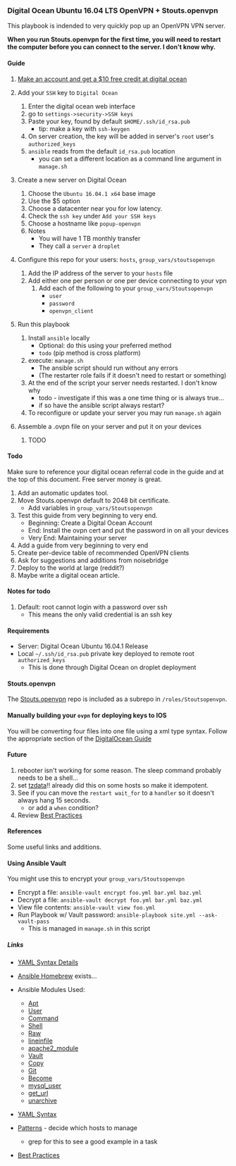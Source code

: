 
### Digital Ocean Ubuntu 16.04 LTS OpenVPN + Stouts.openvpn

This playbook is indended to very quickly pop up an OpenVPN VPN server.

**When you run Stouts.openvpn for the first time, you will need to restart the computer before you can connect to the server. I don't know why.**


#### Guide

1. [Make an account and get a $10 free credit at digital ocean](https://m.do.co/c/a4d54c9e5004)
2. Add your `SSH` key to `Digital Ocean`
    1. Enter the digital ocean web interface
    2. go to `settings->security->SSH keys`
    3. Paste your key, found by default `$HOME/.ssh/id_rsa.pub`
        - tip: make a key with `ssh-keygen`
    4. On server creation, the key will be added in server's `root` user's `authorized_keys`
    5. `ansible` reads from the default `id_rsa.pub` location
        - you can set a different location as a command line argument in `manage.sh`

3. Create a new server on Digital Ocean
    1. Choose the `Ubuntu 16.04.1 x64` base image 
    2. Use the $5 option
    3. Choose a datacenter near you for low latency.
    4. Check the `ssh key` under `Add your SSH keys`
    5. Choose a hostname like `popup-openvpn`
    6. Notes
        - You will have 1 TB monthly transfer
        - They call a `server` a `droplet`

4. Configure this repo for your users: `hosts`, `group_vars/stoutsopenvpn`
    1. Add the IP address of the server to your `hosts` file
    2. Add either one per person or one per device connecting to your vpn
        1. Add each of the following to your `group_vars/Stoutsopenvpn`
            - `user` 
            - `password`
            - `openvpn_client` 
5. Run this playbook 
    1. Install `ansible` locally
        - Optional: do this using your preferred method
        - `todo` (pip method is cross platform)
    2. execute: `manage.sh`
        - The ansible script should run without any errors
        - (The restarter role fails if it doesn't need to restart or something)
    3. At the end of the script your server needs restarted. I don't know why
        - todo - investigate if this was a one time thing or is always true...
        - if so have the ansible script always restart?
    4. To reconfigure or update your server you may run `manage.sh` again
5. Assemble a .ovpn file on your server and put it on your devices
    1. TODO 



#### Todo

Make sure to reference your digital ocean referral code in the guide and at the top of this document. Free server money is great.

1. Add an automatic updates tool.
2. Move Stouts.openvpn default to 2048 bit certificate.
    - Add variables in `group_vars/Stoutsopenvpn`
3. Test this guide from very beginning to very end.
    - Beginning: Create a Digital Ocean Account
    - End: Install the ovpn cert and put the password in on all your devices
    - Very End: Maintaining your server
4. Add a guide from very beginning to very end
5. Create per-device table of recommended OpenVPN clients
6. Ask for suggestions and additions from noisebridge
7. Deploy to the world at large (reddit?)
8. Maybe write a digital ocean article.


#### Notes for todo

1. Default: root cannot login with a password over ssh
    - This means the only valid credential is an ssh key


#### Requirements

- Server: Digital Ocean Ubuntu 16.04.1 Release
- Local `~/.ssh/id_rsa.pub` private key deployed to remote root `authorized_keys`
    - This is done through Digital Ocean on droplet deployment


#### Stouts.openvpn

The [Stouts.openvpn](https://github.com/Stouts/Stouts.openvpn) repo is included as a subrepo in `/roles/Stoutsopenvpn`. 


#### Manually building your `ovpn` for deploying keys to IOS

You will be converting four files into one file using a xml type syntax. Follow the appropriate section of the [DigitalOcean Guide](https://www.digitalocean.com/community/tutorials/how-to-set-up-an-openvpn-server-on-ubuntu-14-04)


#### Future

1. rebooter isn't working for some reason. The sleep command probably needs to be a shell...
2. set [tzdata](https://gist.github.com/jerm/fc7f33f6a6d6534f6fde)!! already did this on some hosts so make it idempotent.
3. See if you can move the `restart wait_for` to a `handler` so it doesn't always hang 15 seconds.
    - or add a `when` condition?
4. Review [Best Practices](http://docs.ansible.com/ansible/playbooks_best_practices.html)


#### References

Some useful links and additions.


#### Using Ansible Vault

You might use this to encrypt your `group_vars/Stoutsopenvpn`

- Encrypt a file: `ansible-vault encrypt foo.yml bar.yml baz.yml`
- Decrypt a file: `ansible-vault decrypt foo.yml bar.yml baz.yml`
- View file contents: `ansible-vault view foo.yml`
- Run Playbook w/ Vault password: `ansible-playbook site.yml --ask-vault-pass`
    - This is managed in `manage.sh` in this script


##### Links

- [YAML Syntax Details](http://docs.ansible.com/ansible/YAMLSyntax.html)

- [Ansible Homebrew](http://docs.ansible.com/ansible/homebrew_module.html) exists...

- Ansible Modules Used:
    - [Apt](http://docs.ansible.com/ansible/apt_module.html)
    - [User](http://docs.ansible.com/ansible/user_module.html)
    - [Command](http://docs.ansible.com/ansible/command_module.html#command)
    - [Shell](http://docs.ansible.com/ansible/shell_module.html)
    - [Raw](http://docs.ansible.com/ansible/raw_module.html)
    - [lineinfile](http://docs.ansible.com/ansible/lineinfile_module.html)
    - [apache2_module](http://docs.ansible.com/ansible/apache2_module_module.html)
    - [Vault](http://docs.ansible.com/ansible/playbooks_vault.html)
    - [Copy](http://docs.ansible.com/ansible/copy_module.html)
    - [Git](http://docs.ansible.com/ansible/git_module.html)
    - [Become](http://docs.ansible.com/ansible/become.html)
    - [mysql_user](http://docs.ansible.com/ansible/mysql_user_module.html)
    - [get_url](http://docs.ansible.com/ansible/get_url_module.html)
    - [unarchive](http://docs.ansible.com/ansible/unarchive_module.html)

- [YAML Syntax](http://docs.ansible.com/ansible/YAMLSyntax.html)
- [Patterns](http://docs.ansible.com/ansible/intro_patterns.html) - decide which hosts to manage
    - grep for this to see a good example in a task
- [Best Practices](http://docs.ansible.com/ansible/playbooks_best_practices.html)


